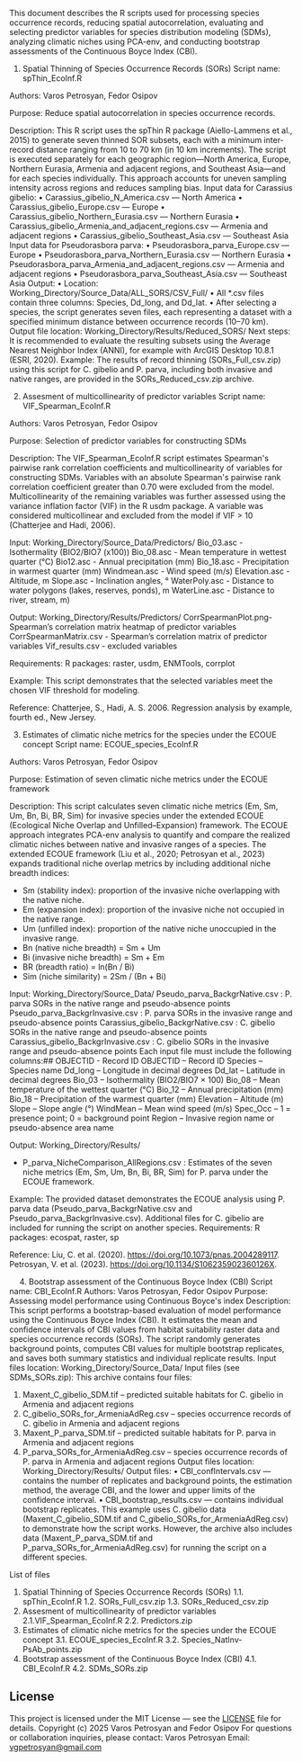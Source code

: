 This document describes the R scripts used for processing species occurrence records, reducing spatial autocorrelation, evaluating and selecting predictor variables for species distribution modeling (SDMs), analyzing climatic niches using PCA-env, and conducting bootstrap assessments of the Continuous Boyce Index (CBI).
1. Spatial Thinning of Species Occurrence Records (SORs)
Script name: spThin_EcoInf.R

Authors: Varos Petrosyan, Fedor Osipov

Purpose: Reduce spatial autocorrelation in species occurrence records.

Description: This R script uses the spThin R package (Aiello-Lammens et al., 2015) to generate seven thinned SOR subsets, each with a minimum inter-record distance ranging from 10 to 70 km (in 10 km increments). The script is executed separately for each geographic region—North America, Europe, Northern Eurasia, Armenia and adjacent regions, and Southeast Asia—and for each species individually. This approach accounts for uneven sampling intensity across regions and reduces sampling bias.
Input data for Carassius gibelio:
•	Carassius_gibelio_N_America.csv — North America
•	Carassius_gibelio_Europe.csv — Europe
•	Carassius_gibelio_Northern_Eurasia.csv — Northern Eurasia
•	Carassius_gibelio_Armenia_and_adjacent_regions.csv — Armenia and adjacent regions
•	Carassius_gibelio_Southeast_Asia.csv — Southeast Asia
Input data for Pseudorasbora parva:
•	Pseudorasbora_parva_Europe.csv — Europe
•	Pseudorasbora_parva_Northern_Eurasia.csv — Northern Eurasia
•	Pseudorasbora_parva_Armenia_and_adjacent_regions.csv — Armenia and adjacent regions
•	Pseudorasbora_parva_Southeast_Asia.csv — Southeast Asia
Output:
•	Location: Working_Directory/Source_Data/ALL_SORS/CSV_Full/
•	All *.csv files contain three columns: Species, Dd_long, and Dd_lat.
•	After selecting a species, the script generates seven files, each representing a dataset with a specified minimum distance between occurrence records (10–70 km).
Output file location:
Working_Directory/Results/Reduced_SORS/
Next steps:
It is recommended to evaluate the resulting subsets using the Average Nearest Neighbor Index (ANNI), for example with ArcGIS Desktop 10.8.1 (ESRI, 2020).
Example:
The results of record thinning (SORs_Full_csv.zip) using this script for C. gibelio and P. parva, including both invasive and native ranges, are provided in the SORs_Reduced_csv.zip archive.

 
2. Assesment of multicollinearity of predictor variables
Script name: VIF_Spearman_EcoInf.R

Authors: Varos Petrosyan, Fedor Osipov

Purpose: Selection of predictor variables for constructing SDMs

Description: The VIF_Spearman_EcoInf.R script estimates Spearman's pairwise rank correlation coefficients and multicollinearity of variables for constructing SDMs. Variables with an absolute Spearman's pairwise rank correlation coefficient greater than 0.70 were excluded from the model. Multicollinearity of the remaining variables was further assessed using the variance inflation factor (VIF) in the R usdm package. A variable was considered multicollinear and excluded from the model if VIF > 10 (Chatterjee and Hadi, 2006).

Input:
Working_Directory/Source_Data/Predictors/
Bio_03.asc - Isothermality (BIO2/BIO7 (x100))
Bio_08.asc - Mean temperature in wettest quarter (°C)
Bio12.asc - Annual precipitation (mm)
Bio_18.asc - Precipitation in warmest quarter (mm)
Windmean.asc - Wind speed (m/s)
Elevation.asc - Altitude, m
Slope.asc - Inclination angles, °
WaterPoly.asc - Distance to water polygons (lakes, reserves, ponds), m
WaterLine.asc - Distance to river, stream, m)

Output:
Working_Directory/Results/Predictors/
CorrSpearmanPlot.png- Spearman’s correlation matrix heatmap of predictor variables
CorrSpearmanMatrix.csv - Spearman’s correlation matrix of predictor variables
Vif_results.csv - excluded variables

Requirements:
R packages: raster, usdm, ENMTools, corrplot

Example: This script demonstrates that the selected variables meet the chosen VIF threshold for modeling.

Reference:
Chatterjee, S., Hadi, A. S. 2006. Regression analysis by example, fourth ed., New Jersey.

3. Estimates of climatic niche metrics for the species under the ECOUE concept 
Script name: ECOUE_species_EcoInf.R

Authors: Varos Petrosyan, Fedor Osipov

Purpose: Estimation of seven climatic niche metrics under the ECOUE framework

Description: This script calculates seven climatic niche metrics (Em, Sm, Um, Bn, Bi, BR, Sim) for invasive species under the extended ECOUE (Ecological Niche Overlap and Unfilled–Expansion) framework. The ECOUE approach integrates PCA-env analysis to quantify and compare the realized climatic niches between native and invasive ranges of a species.
The extended ECOUE framework (Liu et al., 2020; Petrosyan et al., 2023) expands traditional niche overlap metrics by including additional niche breadth indices:
 - Sm (stability index): proportion of the invasive niche overlapping with the native niche.
 - Em (expansion index): proportion of the invasive niche not occupied in the native range.
 - Um (unfilled index): proportion of the native niche unoccupied in the invasive range.
 - Bn (native niche breadth) = Sm + Um
 - Bi (invasive niche breadth) = Sm + Em
 - BR (breadth ratio) = ln(Bn / Bi)
 - Sim (niche similarity) = 2Sm / (Bn + Bi)

Input:
Working_Directory/Source_Data/
Pseudo_parva_BackgrNative.csv : P. parva SORs in the native range and pseudo-absence points
Pseudo_parva_BackgrInvasive.csv : P. parva SORs in the invasive range and pseudo-absence points
Carassius_gibelio_BackgrNative.csv : C. gibelio SORs in the native range and pseudo-absence points
Carassius_gibelio_BackgrInvasive.csv : C. gibelio SORs in the invasive range and pseudo-absence points
Each input file must include the following columns:##    OBJECTID	- Record ID
OBJECTID   – Record ID
Species    – Species name
Dd_long    – Longitude in decimal degrees
Dd_lat     – Latitude in decimal degrees
Bio_03     – Isothermality (BIO2/BIO7 × 100)
Bio_08     – Mean temperature of the wettest quarter (°C)
Bio_12     – Annual precipitation (mm)
Bio_18     – Precipitation of the warmest quarter (mm)
Elevation  – Altitude (m)
Slope      – Slope angle (°)
WindMean   – Mean wind speed (m/s)
Spec_Occ   – 1 = presence point; 0 = background point
Region     – Invasive region name or pseudo-absence area name

 Output:
 Working_Directory/Results/
 - P_parva_NicheComparison_AllRegions.csv : Estimates of the seven niche metrics (Em, Sm, Um, Bn, Bi, BR, Sim) for P. parva under the ECOUE framework.

Example:
The provided dataset demonstrates the ECOUE analysis using P. parva data   (Pseudo_parva_BackgrNative.csv and Pseudo_parva_BackgrInvasive.csv).
Additional files for C. gibelio are included for running the script on another species.
Requirements:
R packages: ecospat, raster, sp

Reference:
Liu, C. et al. (2020). https://doi.org/10.1073/pnas.2004289117.
Petrosyan, V. et al. (2023). https://doi.org/10.1134/S106235902360126X.

 
4. Bootstrap assessment of the Continuous Boyce Index (CBI) 
Script name: CBI_EcoInf.R
Authors: Varos Petrosyan, Fedor Osipov
Purpose: Assessing model performance using Continuous Boyce's index
Description: This script performs a bootstrap-based evaluation of model performance using the Continuous Boyce Index (CBI). It estimates the mean and confidence intervals of CBI values from habitat suitability raster data and species occurrence records (SORs). The script randomly generates background points, computes CBI values for multiple bootstrap replicates, and saves both  summary statistics and individual replicate results.
Input files location:
Working_Directory/Source_Data/
Input files (see SDMs_SORs.zip):
This archive contains four files:
1.	Maxent_C_gibelio_SDM.tif – predicted suitable habitats for C. gibelio in Armenia and adjacent regions
2.	C_gibelio_SORs_for_ArmeniaAdReg.csv – species occurrence records of C. gibelio in Armenia and adjacent regions
3.	Maxent_P_parva_SDM.tif – predicted suitable habitats for P. parva in Armenia and adjacent regions
4.	P_parva_SORs_for_ArmeniaAdReg.csv – species occurrence records of P. parva in Armenia and adjacent regions
Output files location:
Working_Directory/Results/
Output files:
•	CBI_confIntervals.csv — contains the number of replicates and background points, the estimation method, the average CBI, and the lower and upper limits of the confidence interval.
•	CBI_bootstrap_results.csv — contains individual bootstrap replicates.
This example uses C. gibelio data (Maxent_C_gibelio_SDM.tif and C_gibelio_SORs_for_ArmeniaAdReg.csv) to demonstrate how the script works. 
However, the archive also includes data (Maxent_P_parva_SDM.tif and P_parva_SORs_for_ArmeniaAdReg.csv) for running the script on a different species.
 
List of files
1. Spatial Thinning of Species Occurrence Records (SORs)
1.1. spThin_EcoInf.R
1.2. SORs_Full_csv.zip
1.3. SORs_Reduced_csv.zip
2. Assesment of multicollinearity of predictor variables
2.1.VIF_Spearman_EcoInf.R
2.2. Predictors.zip
3. Estimates of climatic niche metrics for the species under the ECOUE concept
3.1. ECOUE_species_EcoInf.R
3.2. Species_NatInv-PsAb_points.zip
4. Bootstrap assessment of the Continuous Boyce Index (CBI)
4.1. CBI_EcoInf.R
4.2. SDMs_SORs.zip


## License
This project is licensed under the MIT License — see the [LICENSE](./LICENSE) file for details.
Copyright (c) 2025 Varos Petrosyan and Fedor Osipov
For questions or collaboration inquiries, please contact:
Varos Petrosyan
Email: vgpetrosyan@gmail.com
